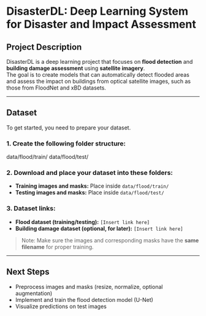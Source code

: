 # DisasterDL: Deep Learning System for Disaster and Impact Assessment

## Project Description
DisasterDL is a deep learning project that focuses on **flood detection** and **building damage assessment** using **satellite imagery**.  
The goal is to create models that can automatically detect flooded areas and assess the impact on buildings from optical satellite images, such as those from FloodNet and xBD datasets.

---

## Dataset

To get started, you need to prepare your dataset.

### 1. Create the following folder structure:

data/flood/train/
data/flood/test/

### 2. Download and place your dataset into these folders:

- **Training images and masks:** Place inside `data/flood/train/`  
- **Testing images and masks:** Place inside `data/flood/test/`  

### 3. Dataset links:

- **Flood dataset (training/testing):** `[Insert link here]`  
- **Building damage dataset (optional, for later):** `[Insert link here]`  

> Note: Make sure the images and corresponding masks have the **same filename** for proper training.

---

## Next Steps

- Preprocess images and masks (resize, normalize, optional augmentation)  
- Implement and train the flood detection model (U-Net)  
- Visualize predictions on test images
